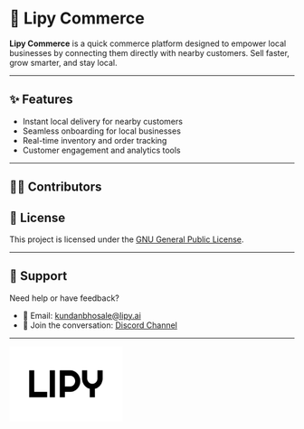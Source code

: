 # 🌟 Lipy Commerce

**Lipy Commerce** is a quick commerce platform designed to empower local businesses by connecting them directly with nearby customers. Sell faster, grow smarter, and stay local.

---

## ✨ Features

- Instant local delivery for nearby customers
- Seamless onboarding for local businesses
- Real-time inventory and order tracking
- Customer engagement and analytics tools

---

## 👨‍💻 Contributors

<!-- ALL-CONTRIBUTORS-LIST:START - Do not remove or modify this section -->
<!-- prettier-ignore-start -->
<!-- markdownlint-disable -->

<!-- markdownlint-restore -->
<!-- prettier-ignore-end -->

<!-- ALL-CONTRIBUTORS-LIST:END -->

## 📄 License

This project is licensed under the [GNU General Public License](https://github.com/lipy-ai/commerce/blob/main/LICENSE).

---

## 💬 Support

Need help or have feedback?

- 📧 Email: [kundanbhosale@lipy.ai](mailto:kundanbhosale@lipy.ai)
- 💬 Join the conversation: [Discord Channel](#) <!-- Replace # with actual Discord link -->

---

<p align="start">
  <img src="https://github.com/lipy-ai/commerce/blob/main/apps/www/public/logo/white.png" alt="Lipy Logo" width="200"/>
</p>
